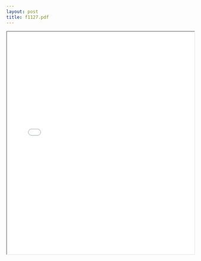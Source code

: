 ```yaml
---
layout: post
title: f1127.pdf
---
```


<div class="pdf-container">
<iframe src="/ea/assets/pdfs/f1127.pdf" height="600" width="100%" allowFullScreen="true"></iframe>
</div>

